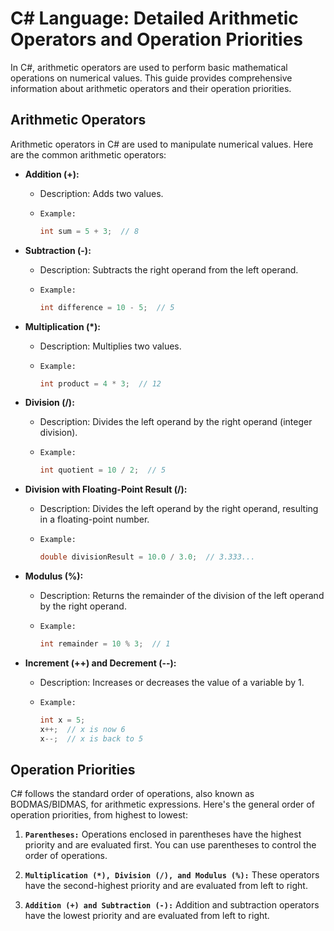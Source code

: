 # C# Language: Detailed Arithmetic Operators and Operation Priorities

In C#, arithmetic operators are used to perform basic mathematical operations on numerical values. This guide provides comprehensive information about arithmetic operators and their operation priorities.

## Arithmetic Operators

Arithmetic operators in C# are used to manipulate numerical values. Here are the common arithmetic operators:

- **Addition (+):**
  - Description: Adds two values.
  - ``Example:``

    ```csharp
    int sum = 5 + 3;  // 8
    ```

- **Subtraction (-):**
  - Description: Subtracts the right operand from the left operand.
  - ``Example:``

    ```csharp
    int difference = 10 - 5;  // 5
    ```

- **Multiplication (*):**
  - Description: Multiplies two values.
  - ``Example:``

    ```csharp
    int product = 4 * 3;  // 12
    ```

- **Division (/):**
  - Description: Divides the left operand by the right operand (integer division).
  - ``Example:``

    ```csharp
    int quotient = 10 / 2;  // 5
    ```

- **Division with Floating-Point Result (/):**
  - Description: Divides the left operand by the right operand, resulting in a floating-point number.
  - ``Example:``

    ```csharp
    double divisionResult = 10.0 / 3.0;  // 3.333...
    ```

- **Modulus (%):**
  - Description: Returns the remainder of the division of the left operand by the right operand.
  - ``Example:``

    ```csharp
    int remainder = 10 % 3;  // 1
    ```

- **Increment (++) and Decrement (--):**
  - Description: Increases or decreases the value of a variable by 1.
  - ``Example:``

    ```csharp
    int x = 5;
    x++;  // x is now 6
    x--;  // x is back to 5
    ```

## Operation Priorities

C# follows the standard order of operations, also known as BODMAS/BIDMAS, for arithmetic expressions. Here's the general order of operation priorities, from highest to lowest:

1. **``Parentheses:``** Operations enclosed in parentheses have the highest priority and are evaluated first. You can use parentheses to control the order of operations.

2. **``Multiplication (*), Division (/), and Modulus (%):``** These operators have the second-highest priority and are evaluated from left to right.

3. **``Addition (+) and Subtraction (-):``** Addition and subtraction operators have the lowest priority and are evaluated from left to right.
